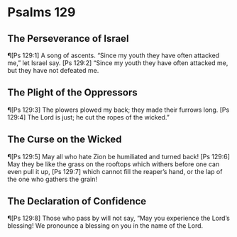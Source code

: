 # Psalms 129

## The Perseverance of Israel
¶[Ps 129:1] A song of ascents. “Since my youth they have often attacked me,” let Israel say.
[Ps 129:2] “Since my youth they have often attacked me, but they have not defeated me.

## The Plight of the Oppressors
¶[Ps 129:3] The plowers plowed my back; they made their furrows long.
[Ps 129:4] The Lord is just; he cut the ropes of the wicked.”

## The Curse on the Wicked
¶[Ps 129:5] May all who hate Zion be humiliated and turned back!
[Ps 129:6] May they be like the grass on the rooftops which withers before one can even pull it up,
[Ps 129:7] which cannot fill the reaper’s hand, or the lap of the one who gathers the grain!

## The Declaration of Confidence
¶[Ps 129:8] Those who pass by will not say, “May you experience the Lord’s blessing! We pronounce a blessing on you in the name of the Lord.

